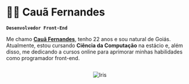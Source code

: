 # 👨‍💻 Cauã Fernandes

**`Desenvolvedor Front-End`**

Me chamo [<strong>Cauã Fernandes</strong>](https://www.linkedin.com/in/cauãfernandes/), tenho 22 anos e sou natural de Goiás. Atualmente, estou cursando <strong>Ciência da Computação</strong> na estácio e, além disso, me dedicando a cursos online para aprimorar minhas habilidades como programador front-end.
<center><img src="https://i.imgur.com/5Gj1WWm.png" alt="">
<p align="center">
  <img src="https://i.imgur.com/5Gj1WWm.png" alt="Iris">
</p>
